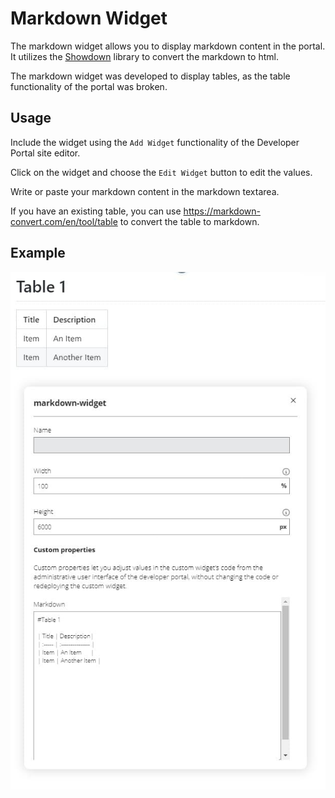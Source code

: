 # Markdown Widget
The markdown widget allows you to display markdown content in the portal. 
It utilizes the [Showdown](https://showdownjs.com) library to convert the markdown to html.
 
The markdown widget was developed to display tables, as the table functionality of the portal was broken.


## Usage
Include the widget using the `Add Widget` functionality of the Developer Portal site editor.

Click on the widget and choose the `Edit Widget` button to edit the values.

Write or paste your markdown content in the markdown textarea.

If you have an existing table, you can use https://markdown-convert.com/en/tool/table to convert the table to markdown.

## Example
![markdown-widget.jpg](markdown-widget.jpg)
